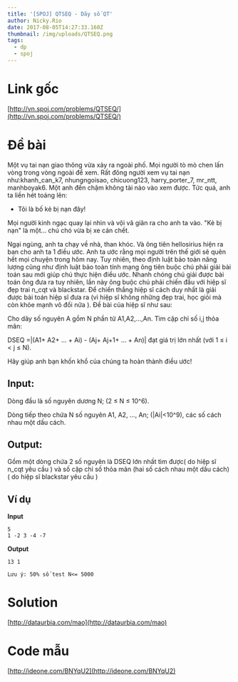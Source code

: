 ```yaml
---
title: '[SPOJ] QTSEQ - Dãy số QT'
author: Nicky.Rio
date: 2017-08-05T14:27:33.160Z
thumbnail: /img/uploads/QTSEQ.png
tags:
  - dp
  - spoj
---
```

# Link gốc
[http://vn.spoj.com/problems/QTSEQ/](http://vn.spoj.com/problems/QTSEQ/)
# Đề bài
Một vụ tai nạn giao thông vừa xảy ra ngoài phố. Mọi người tò mò chen lấn vòng trong vòng ngoài để xem. Rất đông người xem vụ tai nạn như:khanh_can_k7, nhungngoisao, chicuong123, harry_porter_7, mr_ntt, manhboyak6. Một anh đến chậm không tài nào vào xem được. Tức quá, anh ta liền hét toáng lên:

- Tôi là bố kẻ bị nạn đây!

Mọi người kinh ngạc quay lại nhìn và vội vã giãn ra cho anh ta vào. "Kẻ bị nạn" là một... chú chó vừa bị xe cán chết.

Ngại ngùng, anh ta chạy về nhà, than khóc. Và ông tiên hellosirius hiện ra ban cho anh ta 1 điều ước. Anh ta ước rằng mọi người trên thế giới sẽ quên hết mọi chuyện trong hôm nay. Tuy nhiên, theo định luật bảo toàn năng lượng cũng như định luật bảo toàn tính mạng ông tiên buộc chú phải giải bài toán sau mới giúp chú thực hiện điều ước. Nhanh chóng chú giải được bài toán ông đưa ra tuy nhiên, lần này ông buộc chú phải chiến đấu với hiệp sĩ đẹp trai n_cqt và blackstar. Để chiến thắng hiệp sĩ cách duy nhất là giải được bài toán hiệp sĩ đưa ra (vì hiệp sĩ không những đẹp trai, học giỏi mà còn khỏe mạnh vô đối nữa ). Đề bài của hiệp sĩ như sau:

Cho dãy số nguyên A gồm N phần tử A1,A2,...,An. Tìm cặp chỉ số i,j thỏa mãn:

DSEQ =|(A1+ A2+ ... + Ai) - (Aj+ Aj+1+ ... + An)| đạt giá trị lớn nhất (với 1 ≤ i &lt; j ≤ N).

Hãy giúp anh bạn khốn khổ của chúng ta hoàn thành điều ước!

## Input:

Dòng đầu là số nguyên dương N; (2 ≤ N ≤ 10^6).  

Dòng tiếp theo chứa N số nguyên A1, A2, …, An; (|Ai|&lt;10^9), các số cách nhau một dấu cách.

## Output:

Gồm một dòng chứa 2 số nguyên là DSEQ lớn nhất tìm được( do hiệp sĩ n_cqt yêu cầu ) và số cặp chỉ số thỏa mãn (hai số cách nhau một dấu cách) ( do hiệp sĩ blackstar yêu cầu )

## Ví dụ
**Input**
```
5
1 -2 3 -4 -7
```
**Output**
```
13 1
```

```
Lưu ý: 50% số test N<= 5000
```

# Solution
[http://dataurbia.com/mao](http://dataurbia.com/mao)
# Code mẫu
[http://ideone.com/BNYqU2](http://ideone.com/BNYqU2)
